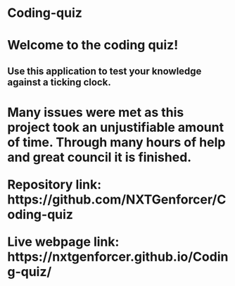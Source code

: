 # Coding-quiz

<h1> Welcome to the coding quiz! 
<h2>Use this application to test your knowledge against a ticking clock.

<h1> Many issues were met as this project took an unjustifiable amount of time. Through many hours of help and great council it is finished.

<p>Repository link: https://github.com/NXTGenforcer/Coding-quiz
<p>Live webpage link: https://nxtgenforcer.github.io/Coding-quiz/
